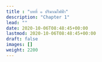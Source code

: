```yaml
---
title : "บทที่ ๑ ปริมาณไฟฟ้า"
description: "Chapter 1"
lead: ""
date: 2020-10-06T08:48:45+00:00
lastmod: 2020-10-06T08:48:45+00:00
draft: false
images: []
weight: 2200
---
```


